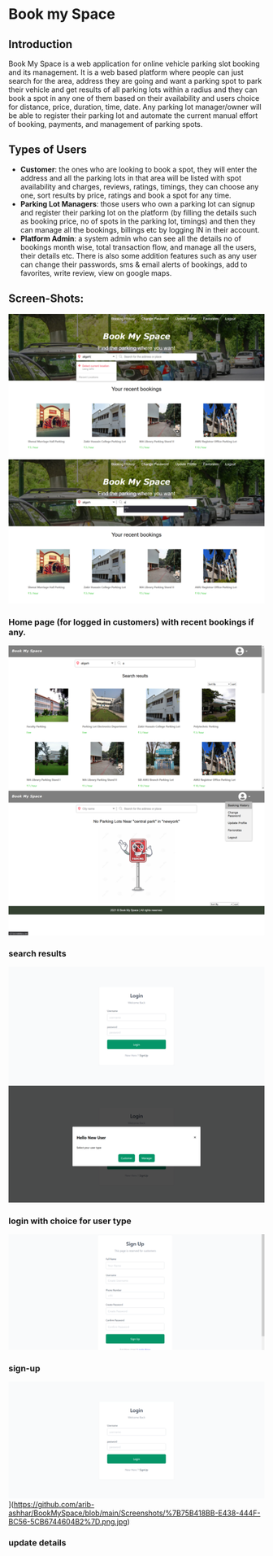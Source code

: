 # Book my Space

## Introduction
Book My Space is a web application for online vehicle parking slot booking and its management. It is a web based platform where people can just search for the area, address they are going and want a parking spot to park their vehicle and get results of all parking lots within a radius and they can book a spot in any one of them based on their
availability and users choice for distance, price, duration, time, date. Any parking lot manager/owner will be able to register their parking lot and automate the current manual effort of booking, payments, and management of parking spots.

## Types of Users
 - **Customer**:  the ones who are looking to book a spot, they will enter the address and all the parking lots in that area will be listed with spot availability and charges, reviews, ratings, timings, they can choose any one, sort results by price, ratings and book a spot for any time.
 - **Parking Lot Managers**: those users who own a parking lot can signup and register their parking lot on the platform (by filling the details such as booking price, no of spots in the parking lot, timings) and then they can manage all the bookings, billings etc by logging IN in their account. 
 - **Platform Admin**:  a system admin who can see all the details no of bookings month wise, total transaction flow, and manage all the users, their details etc. There is also some addition features such as any user can change their passwords, sms & email alerts of bookings, add to favorites, write review, view on google maps.

## Screen-Shots:

![Screenshots/Screenshot (4).png](https://github.com/arib-ashhar/BookMySpace/blob/main/Screenshots/Screenshot%20(4).png)
![Screenshots/Screenshot (5).png](https://github.com/arib-ashhar/BookMySpace/blob/main/Screenshots/Screenshot%20(5).png)
### Home page (for logged in customers) with recent bookings if any.

![Screenshots/Screenshot (6).png](https://github.com/arib-ashhar/BookMySpace/blob/main/Screenshots/Screenshot%20(6).png)
![Screenshots/Screenshot (11).png](https://github.com/arib-ashhar/BookMySpace/blob/main/Screenshots/Screenshot%20(11).png)
### search results

![Screenshots/Screenshot (425).png](https://github.com/arib-ashhar/BookMySpace/blob/main/Screenshots/Screenshot%20(425).png)
![Screenshots/Screenshot (426).png](https://github.com/arib-ashhar/BookMySpace/blob/main/Screenshots/Screenshot%20(426).png)
### login with choice for user type

![Screenshots/Screenshot (427).png](https://github.com/arib-ashhar/BookMySpace/blob/main/Screenshots/Screenshot%20(427).png)
### sign-up

![Screenshots/Screenshot (425).png](https://github.com/arib-ashhar/BookMySpace/blob/main/Screenshots/Screenshot%20(425).png)](https://github.com/arib-ashhar/BookMySpace/blob/main/Screenshots/%7B75B418BB-E438-444F-BC56-5CB6744604B2%7D.png.jpg)
### update details

